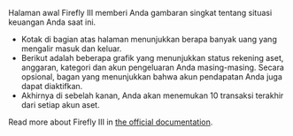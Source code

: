 Halaman awal Firefly III memberi Anda gambaran singkat tentang situasi keuangan Anda saat ini.

* Kotak di bagian atas halaman menunjukkan berapa banyak uang yang mengalir masuk dan keluar.
* Berikut adalah beberapa grafik yang menunjukkan status rekening aset, anggaran, kategori dan akun pengeluaran Anda masing-masing. Secara opsional, bagan yang menunjukkan bahwa akun pendapatan Anda juga dapat diaktifkan.
* Akhirnya di sebelah kanan, Anda akan menemukan 10 transaksi terakhir dari setiap akun aset.

Read more about Firefly III in [the official documentation](https://firefly-iii.readthedocs.io/en/latest/).